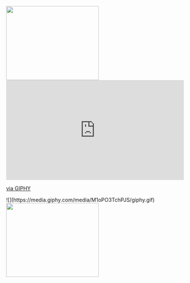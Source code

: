 
<img src="https://media.giphy.com/media/L13NsH0Aij4Sf2Gdjt/giphy.gif" width="250px" height="200px"/> 
<iframe src="https://giphy.com/embed/M1oPO3TchPJS" width="480" height="270" frameBorder="0" class="giphy-embed" allowFullScreen></iframe><p><a href="https://giphy.com/gifs/bleach-anime-kenpachi-M1oPO3TchPJS">via GIPHY</a></p>
![](https://media.giphy.com/media/M1oPO3TchPJS/giphy.gif)   
<img src="https://media.giphy.com/media/M1oPO3TchPJS/giphy.gif" width="250px" height="200px"/> 

